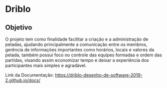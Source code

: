 # Driblo

## Objetivo
O projeto tem como finalidade facilitar a criação e a administração de peladas, ajudando principalmente a comunicação entre os membros, gerência de informações importantes como horários, locais e valores da pelada, também possui foco no controle das equipes formadas e ordem das partidas, visando assim economizar tempo e deixar a experiência dos participantes mais simples e agradável.

Link da Documentação: https://driblo-desenho-de-software-2019-2.github.io/docs/
